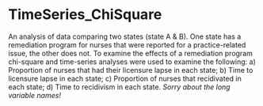# TimeSeries_ChiSquare
An analysis of data comparing two states (state A & B). One state has a remediation program for nurses that were reported for a practice-related issue, the other does not. To examine the effects of a remediation program chi-square and time-series analyses were used to examine the following:
a) Proportion of nurses that had their licensure lapse in each state;
b) Time to licensure lapse in each state;
c) Proportion of nurses that recidivated in each state;
d) Time to recidivism in each state.
*Sorry about the long variable names!*
